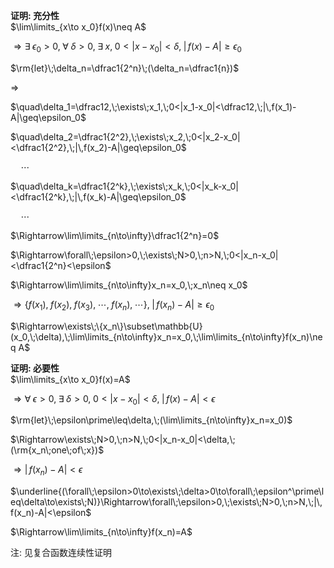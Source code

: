**证明: 充分性**  
$\lim\limits_{x\to x_0}f(x)\neq A$  
  
$\Rightarrow\exists\;\epsilon_0>0,\;\forall\;\delta>0,\;\exists\;x,\;0<|x-x_0|<\delta,\;|\,f(x)-A|\geq\epsilon_0$  
  
$\rm{let}\;\delta_n=\dfrac1{2^n}\;(\delta_n=\dfrac1{n})$  
  
$\Rightarrow$  
  
$\quad\delta_1=\dfrac12,\;\exists\;x_1,\;0<|x_1-x_0|<\dfrac12,\;|\,f(x_1)-A|\geq\epsilon_0$  
  
$\quad\delta_2=\dfrac1{2^2},\;\exists\;x_2,\;0<|x_2-x_0|<\dfrac1{2^2},\;|\,f(x_2)-A|\geq\epsilon_0$  
  
$\quad\cdots$  
  
$\quad\delta_k=\dfrac1{2^k},\;\exists\;x_k,\;0<|x_k-x_0|<\dfrac1{2^k},\;|\,f(x_k)-A|\geq\epsilon_0$  
  
$\quad\cdots$  
  
$\Rightarrow\lim\limits_{n\to\infty}\dfrac1{2^n}=0$  
  
$\Rightarrow\forall\;\epsilon>0,\;\exists\;N>0,\;n>N,\;0<|x_n-x_0|<\dfrac1{2^n}<\epsilon$  
  
$\Rightarrow\lim\limits_{n\to\infty}x_n=x_0,\;x_n\neq x_0$  
  
$\Rightarrow \{f(x_1),\;f(x_2),\;f(x_3),\;\cdots,\;f(x_n),\;\cdots\},\;|\,f(x_n)-A|\geq\epsilon_0$  
  
$\Rightarrow\exists\;\{x_n\}\subset\mathbb{U}(x_0,\;\delta),\;\lim\limits_{n\to\infty}x_n=x_0,\;\lim\limits_{n\to\infty}f(x_n)\neq A$  
  
**证明: 必要性**  
$\lim\limits_{x\to x_0}f(x)=A$  
  
$\Rightarrow\forall\;\epsilon>0,\;\exists\;\delta>0,\;0<|x-x_0|<\delta,\;|\,f(x)-A|<\epsilon$  
  
$\rm{let}\;\epsilon\prime\leq\delta,\;(\lim\limits_{n\to\infty}x_n=x_0)$  
  
$\Rightarrow\exists\;N>0,\;n>N,\;0<|x_n-x_0|<\delta,\;(\rm{x_n\;one\;of\;x})$  
  
$\Rightarrow|\,f(x_n)-A|<\epsilon$  
  
$\underline{(\forall\;\epsilon>0\to\exists\;\delta>0\to\forall\;\epsilon^\prime\leq\delta\to\exists\;N)}\Rightarrow\forall\;\epsilon>0,\;\exists\;N>0,\;n>N,\;|\,f(x_n)-A|<\epsilon$  
  
$\Rightarrow\lim\limits_{n\to\infty}f(x_n)=A$  
  
注: 见复合函数连续性证明  
